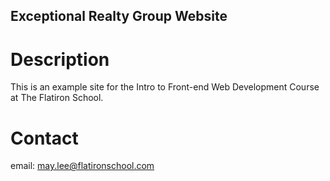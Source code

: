 Exceptional Realty Group Website
---

# Description 

This is an example site for the Intro to Front-end Web Development Course at The Flatiron School.

# Contact
email: may.lee@flatironschool.com